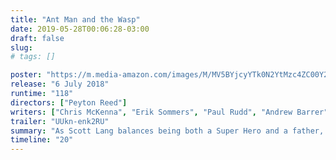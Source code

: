 ```yaml
---
title: "Ant Man and the Wasp"
date: 2019-05-28T00:06:28-03:00
draft: false
slug:
# tags: []

poster: "https://m.media-amazon.com/images/M/MV5BYjcyYTk0N2YtMzc4ZC00Y2E0LWFkNDgtNjE1MzZmMGE1YjY1XkEyXkFqcGdeQXVyMTMxODk2OTU@._V1_SY1000_CR0,0,675,1000_AL_.jpg"
release: "6 July 2018"
runtime: "118"
directors: ["Peyton Reed"]
writers: ["Chris McKenna", "Erik Sommers", "Paul Rudd", "Andrew Barrer", "Gabriel Ferrari", "Stan Lee", "Larry Lieber", "Jack Kirby"]
trailer: "UUkn-enk2RU"
summary: "As Scott Lang balances being both a Super Hero and a father, Hope van Dyne and Dr. Hank Pym present an urgent new mission that finds the Ant-Man fighting alongside The Wasp to uncover secrets from their past."
timeline: "20"
---
```



